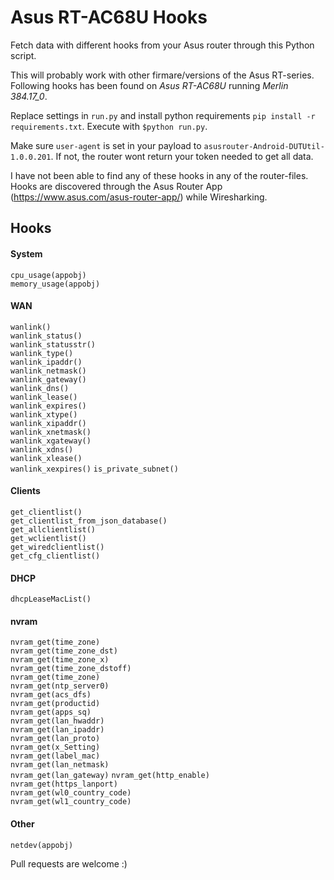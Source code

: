 Asus RT-AC68U Hooks
======

Fetch data with different hooks from your Asus router through this Python script.  

This will probably work with other firmare/versions of the Asus RT-series. Following hooks has been found on *Asus RT-AC68U* running *Merlin 384.17_0*.  

Replace settings in `run.py` and install python requirements `pip install -r requirements.txt`. Execute with `$python run.py`.  

Make sure `user-agent` is set in your payload to `asusrouter-Android-DUTUtil-1.0.0.201`. If not, the router wont return your token needed to get all data.  

I have not been able to find any of these hooks in any of the router-files. Hooks are discovered through the Asus Router App (https://www.asus.com/asus-router-app/) while Wiresharking.  

## Hooks

#### System
`cpu_usage(appobj)`  
`memory_usage(appobj)`  

#### WAN
`wanlink()`  
`wanlink_status()`  
`wanlink_statusstr()`  
`wanlink_type()`  
`wanlink_ipaddr()`  
`wanlink_netmask()`  
`wanlink_gateway()`  
`wanlink_dns()`  
`wanlink_lease()`  
`wanlink_expires()`  
`wanlink_xtype()`  
`wanlink_xipaddr()`  
`wanlink_xnetmask()`  
`wanlink_xgateway()`  
`wanlink_xdns()`  
`wanlink_xlease()`  
`wanlink_xexpires()` 
`is_private_subnet()`  

#### Clients
`get_clientlist()`  
`get_clientlist_from_json_database()`  
`get_allclientlist()`  
`get_wclientlist()`  
`get_wiredclientlist()`  
`get_cfg_clientlist()`  

#### DHCP
`dhcpLeaseMacList()`  

#### nvram
`nvram_get(time_zone)`  
`nvram_get(time_zone_dst)`  
`nvram_get(time_zone_x)`  
`nvram_get(time_zone_dstoff)`  
`nvram_get(time_zone)`  
`nvram_get(ntp_server0)`  
`nvram_get(acs_dfs)`  
`nvram_get(productid)`  
`nvram_get(apps_sq)`  
`nvram_get(lan_hwaddr)`  
`nvram_get(lan_ipaddr)`  
`nvram_get(lan_proto)`  
`nvram_get(x_Setting)`  
`nvram_get(label_mac)`  
`nvram_get(lan_netmask)`  
`nvram_get(lan_gateway)` 
`nvram_get(http_enable)`  
`nvram_get(https_lanport)`  
`nvram_get(wl0_country_code)`  
`nvram_get(wl1_country_code)`  

#### Other
`netdev(appobj)`  

Pull requests are welcome :) 